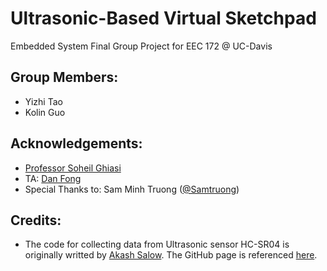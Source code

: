 # Ultrasonic-Based Virtual Sketchpad
Embedded System Final Group Project for EEC 172 @ UC-Davis

## Group Members: 
  * Yizhi Tao
  * Kolin Guo
  
## Acknowledgements:
  * [Professor Soheil Ghiasi](http://web.ece.ucdavis.edu/~soheil/)
  * TA: [Dan Fong](http://lepsucd.com/?page_id=601)
  * Special Thanks to: Sam Minh Truong ([@Samtruong](https://github.com/Samtruong))

## Credits:
  * The code for collecting data from Ultrasonic sensor HC-SR04 is originally writted by [Akash Salow](https://github.com/sal0w). The GitHub page is referenced [here](https://github.com/sal0w/CC3200-Ultrasonic-sensor-HC-Sr04). 
